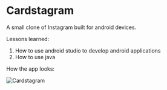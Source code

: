 # Cardstagram
A small clone of Instagram built for android devices.

Lessons learned:
1. How to use android studio to develop android applications
2. How to use java

How the app looks:

![Cardstagram](https://github.com/GandiBintang/WarnetKeren/assets/98497450/dc8c307d-aa23-49e8-a1b2-9b896b1ab558)

